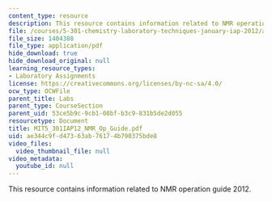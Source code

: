 ```yaml
---
content_type: resource
description: This resource contains information related to NMR operation guide 2012.
file: /courses/5-301-chemistry-laboratory-techniques-january-iap-2012/ae344c9fd47363ab76174b790375bde8_MIT5_301IAP12_NMR_Op_Guide.pdf
file_size: 1404388
file_type: application/pdf
hide_download: true
hide_download_original: null
learning_resource_types:
- Laboratory Assignments
license: https://creativecommons.org/licenses/by-nc-sa/4.0/
ocw_type: OCWFile
parent_title: Labs
parent_type: CourseSection
parent_uid: 53ce5b9c-9cb1-08bf-b3c9-831b5de2d055
resourcetype: Document
title: MIT5_301IAP12_NMR_Op_Guide.pdf
uid: ae344c9f-d473-63ab-7617-4b790375bde8
video_files:
  video_thumbnail_file: null
video_metadata:
  youtube_id: null
---
```

This resource contains information related to NMR operation guide 2012.